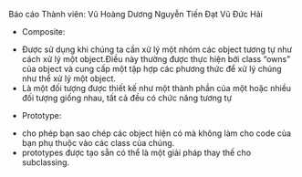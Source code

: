 Báo cáo
Thành viên: Vũ Hoàng Dương
            Nguyễn Tiến Đạt
            Vũ Đức Hải
- Composite: 
+ Được sử dụng khi chúng ta cần xử lý một nhóm các object tương tự như cách xử lý một object.Điều này thường được thực hiện bới class “owns” của object và cung cấp một tập hợp các phương thức để xử lý chúng như thể xử lý một object.
+ Là một đối tượng được thiết kế như một thành phần của một hoặc nhiều đối tượng giống nhau, tất cả đều có chức năng tương tự

- Prototype: 
+ cho phép bạn sao chép các object hiện có mà không làm cho code của bạn phụ thuộc vào các class của chúng.
+ prototypes được tạo sẵn có thể là một giải pháp thay thế cho subclassing.
